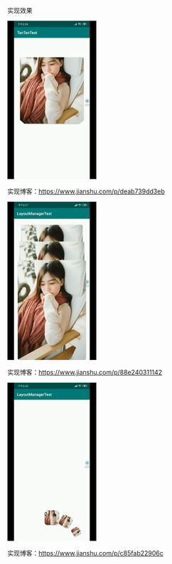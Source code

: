  实现效果
 
 ![实现效果](https://github.com/525642022/LayoutManagerTest/blob/master/1.gif)
 
 
 实现博客：https://www.jianshu.com/p/deab739dd3eb
 
  ![实现效果](https://github.com/525642022/LayoutManagerTest/blob/master/3s.gif)
 
 
 实现博客：https://www.jianshu.com/p/88e240311142
 
  ![实现效果](https://github.com/525642022/LayoutManagerTest/blob/master/5s.gif)
 
 
 实现博客：https://www.jianshu.com/p/c85fab22906c

